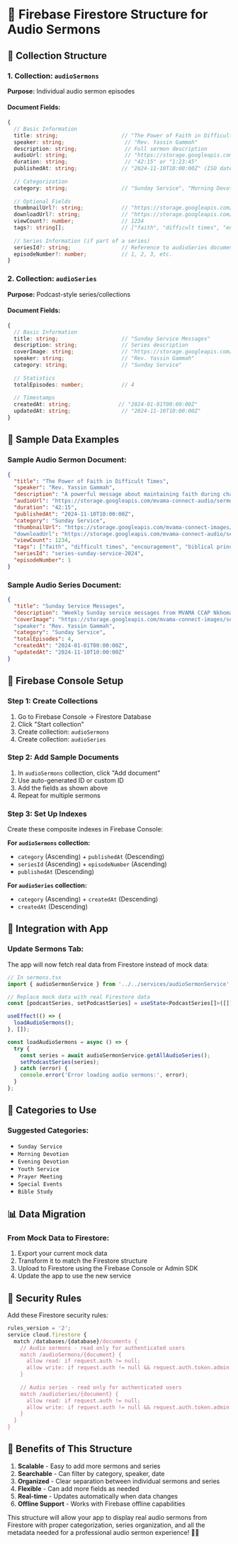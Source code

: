 # 🎵 Firebase Firestore Structure for Audio Sermons

## 📁 **Collection Structure**

### **1. Collection: `audioSermons`**
**Purpose:** Individual audio sermon episodes

#### **Document Fields:**
```typescript
{
  // Basic Information
  title: string;                    // "The Power of Faith in Difficult Times"
  speaker: string;                   // "Rev. Yassin Gammah"
  description: string;               // Full sermon description
  audioUrl: string;                  // "https://storage.googleapis.com/..."
  duration: string;                  // "42:15" or "1:23:45"
  publishedAt: string;              // "2024-11-10T10:00:00Z" (ISO date)
  
  // Categorization
  category: string;                 // "Sunday Service", "Morning Devotion", "Evening Devotion"
  
  // Optional Fields
  thumbnailUrl?: string;            // "https://storage.googleapis.com/..." (Recommended: 800x450px, 16:9 aspect ratio)
  downloadUrl?: string;             // "https://storage.googleapis.com/..."
  viewCount?: number;               // 1234
  tags?: string[];                  // ["faith", "difficult times", "encouragement"]
  
  // Series Information (if part of a series)
  seriesId?: string;                // Reference to audioSeries document
  episodeNumber?: number;           // 1, 2, 3, etc.
}
```

### **2. Collection: `audioSeries`**
**Purpose:** Podcast-style series/collections

#### **Document Fields:**
```typescript
{
  // Basic Information
  title: string;                    // "Sunday Service Messages"
  description: string;              // Series description
  coverImage: string;               // "https://storage.googleapis.com/..." (Recommended: 3000x3000px, 1:1 aspect ratio)
  speaker: string;                  // "Rev. Yassin Gammah"
  category: string;                 // "Sunday Service"
  
  // Statistics
  totalEpisodes: number;            // 4
  
  // Timestamps
  createdAt: string;               // "2024-01-01T00:00:00Z"
  updatedAt: string;                // "2024-11-10T10:00:00Z"
}
```

## 📝 **Sample Data Examples**

### **Sample Audio Sermon Document:**
```json
{
  "title": "The Power of Faith in Difficult Times",
  "speaker": "Rev. Yassin Gammah",
  "description": "A powerful message about maintaining faith during challenging seasons of life. This sermon explores biblical principles for overcoming adversity and finding strength in God's promises.",
  "audioUrl": "https://storage.googleapis.com/mvama-connect-audio/sermons/faith-difficult-times.mp3",
  "duration": "42:15",
  "publishedAt": "2024-11-10T10:00:00Z",
  "category": "Sunday Service",
  "thumbnailUrl": "https://storage.googleapis.com/mvama-connect-images/thumbnails/faith-difficult-times.jpg", // 800x450px, 16:9 aspect ratio
  "downloadUrl": "https://storage.googleapis.com/mvama-connect-audio/sermons/faith-difficult-times.mp3",
  "viewCount": 1234,
  "tags": ["faith", "difficult times", "encouragement", "biblical principles"],
  "seriesId": "series-sunday-service-2024",
  "episodeNumber": 1
}
```

### **Sample Audio Series Document:**
```json
{
  "title": "Sunday Service Messages",
  "description": "Weekly Sunday service messages from MVAMA CCAP Nkhoma Synod, delivering powerful biblical teachings and spiritual guidance.",
  "coverImage": "https://storage.googleapis.com/mvama-connect-images/series/sunday-service-cover.jpg", // 3000x3000px, 1:1 aspect ratio
  "speaker": "Rev. Yassin Gammah",
  "category": "Sunday Service",
  "totalEpisodes": 4,
  "createdAt": "2024-01-01T00:00:00Z",
  "updatedAt": "2024-11-10T10:00:00Z"
}
```

## 🔧 **Firebase Console Setup**

### **Step 1: Create Collections**
1. Go to Firebase Console → Firestore Database
2. Click "Start collection"
3. Create collection: `audioSermons`
4. Create collection: `audioSeries`

### **Step 2: Add Sample Documents**
1. In `audioSermons` collection, click "Add document"
2. Use auto-generated ID or custom ID
3. Add the fields as shown above
4. Repeat for multiple sermons

### **Step 3: Set Up Indexes**
Create these composite indexes in Firebase Console:

**For `audioSermons` collection:**
- `category` (Ascending) + `publishedAt` (Descending)
- `seriesId` (Ascending) + `episodeNumber` (Ascending)
- `publishedAt` (Descending)

**For `audioSeries` collection:**
- `category` (Ascending) + `createdAt` (Descending)
- `createdAt` (Descending)

## 📱 **Integration with App**

### **Update Sermons Tab:**
The app will now fetch real data from Firestore instead of mock data:

```typescript
// In sermons.tsx
import { audioSermonService } from '../../services/audioSermonService';

// Replace mock data with real Firestore data
const [podcastSeries, setPodcastSeries] = useState<PodcastSeries[]>([]);

useEffect(() => {
  loadAudioSermons();
}, []);

const loadAudioSermons = async () => {
  try {
    const series = await audioSermonService.getAllAudioSeries();
    setPodcastSeries(series);
  } catch (error) {
    console.error('Error loading audio sermons:', error);
  }
};
```

## 🎯 **Categories to Use**

### **Suggested Categories:**
- `Sunday Service`
- `Morning Devotion`
- `Evening Devotion`
- `Youth Service`
- `Prayer Meeting`
- `Special Events`
- `Bible Study`

## 📊 **Data Migration**

### **From Mock Data to Firestore:**
1. Export your current mock data
2. Transform it to match the Firestore structure
3. Upload to Firestore using the Firebase Console or Admin SDK
4. Update the app to use the new service

## 🔐 **Security Rules**

Add these Firestore security rules:

```javascript
rules_version = '2';
service cloud.firestore {
  match /databases/{database}/documents {
    // Audio sermons - read only for authenticated users
    match /audioSermons/{document} {
      allow read: if request.auth != null;
      allow write: if request.auth != null && request.auth.token.admin == true;
    }
    
    // Audio series - read only for authenticated users
    match /audioSeries/{document} {
      allow read: if request.auth != null;
      allow write: if request.auth != null && request.auth.token.admin == true;
    }
  }
}
```

## 🎉 **Benefits of This Structure**

1. **Scalable** - Easy to add more sermons and series
2. **Searchable** - Can filter by category, speaker, date
3. **Organized** - Clear separation between individual sermons and series
4. **Flexible** - Can add more fields as needed
5. **Real-time** - Updates automatically when data changes
6. **Offline Support** - Works with Firebase offline capabilities

This structure will allow your app to display real audio sermons from Firestore with proper categorization, series organization, and all the metadata needed for a professional audio sermon experience! 🎵✨
